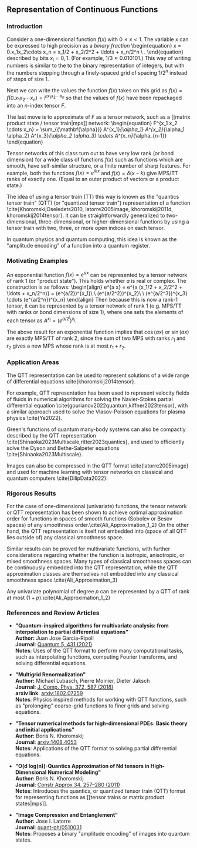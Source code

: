 
## Representation of Continuous Functions

### Introduction

Consider a one-dimensional function $f(x)$ with $0 \leq x < 1$.
The variable $x$ can be expressed to high precision
as a *binary fraction*
\begin{equation}
x = 0.x_1x_2\cdots x_n = x_1/2 + x_2/2^2 + \ldots + x_n/2^n \ .
\end{equation}
described by bits $x_i = 0,1$. (For example, $1/3 \approx 0.010101$.)
This way of writing numbers is similar to the to the binary representation of integers, but with the numbers stepping through
a finely-spaced grid of spacing $1/2^n$ instead of steps of size 1.

Next we can write the values the function $f(x)$ takes on this grid as
$f(x) = f(0.x_1x_2\cdots x_n) = F^{x_1 x_2 \cdots x_n}$ so that the values of $f(x)$ have been repackaged into an $n$-index tensor $F$.

The last move is to approximate of $F$ as a tensor network, such as a [[matrix product state / tensor train|mps]]
network:
\begin{equation}
F^{x_1 x_2 \cdots x_n} = \sum_{\{\mathbf{\alpha}\}} A^{x_1}_{\alpha_1}
A^{x_2}_{\alpha_1 \alpha_2}
A^{x_3}_{\alpha_2 \alpha_3}
\cdots
A^{x_n}_{\alpha_{n-1}}
\end{equation}

Tensor networks of this class turn out to have very low rank (or bond dimension) for a wide class of 
functions $f(x)$ such as functions which are smooth, have self-similar structure, or a finite number of sharp features.
For example, both the functions $f(x) = e^{i k x}$ and $f(x) = \delta(x-k)$
give MPS/TT ranks of exactly one. (Equal to an outer product of vectors or a product state.)

The idea of using a tensor train (TT) this way is known as the "quantics tensor train" (QTT) (or "quantized tensor train") representation of a function \cite{KhoromskijOseledets2010, latorre2005image, khoromskij2011d, khoromskij2014tensor}.
It can be straightforwardly generalized to two-dimensional, three-dimensional, or higher-dimensional functions by using a tensor train with two, three, or more open indices on each tensor. 

In quantum physics and quantum computing, this idea is known as the "amplitude encoding" of a function into a quantum register. 

### Motivating Examples

An exponential function $f(x) = e^{a x}$ can be represented by a tensor network of rank 1 (or "product state"). This holds whether $a$ is real or complex. The construction is as follows:
\begin{align}
e^{a x} = e^{a (x_1/2 + x_2/2^2 + \ldots + x_n/2^n)} = (e^{a/2})^{x_1}\ \  (e^{a/2^2})^{x_2}\ \ (e^{a/2^3})^{x_3} \cdots (e^{a/2^n})^{x_n}
\end{align}
Then because this is now a rank-1 tensor, it can be represented by a tensor network of rank 1 (e.g. MPS/TT with ranks or bond dimensions of size 1), where one sets the elements of each tensor as $A^{x_j} = (e^{a/2^j})^{x_j}$.

The above result for an exponential function implies that $\cos(a x)$ or $\sin(a x)$ are exactly MPS/TT of rank 2, since the sum of two MPS with ranks $r_1$ and $r_2$ gives a new MPS whose rank is at most $r_1+r_2$.

### Application Areas

The QTT representation can be used to represent solutions of a wide range of differential equations \cite{khoromskij2014tensor}.

For example, QTT representation has been used to represent velocity fields of fluids in numerical algorithms for solving
the Navier-Stokes partial differential equation \cite{gourianov2022quantum,kiffner2023tensor}, with a similar approach used to solve the Vlasov-Poisson equations for plasma physics \cite{Ye2022}.

Green's functions of quantum many-body systems can also be compactly described by the QTT representation \cite{Shinaoka2023Multiscale,ritter2023quantics}, and
used to efficiently solve the Dyson and Bethe-Salpeter equations \cite{Shinaoka2023Multiscale}.

Images can also be compressed in the QTT format \cite{latorre2005image} and used for machine learning with tensor networks on classical and quantum computers \cite{DilipData2022}.

### Rigorous Results

For the case of one-dimensional (univariate) functions, the tensor network or QTT representation has been shown to achieve optimal approximation order for functions in spaces of smooth functions (Sobolev or Besov spaces) of any smoothness order.\cite{Ali_Approximation_1_2} On the other hand, the QTT representation is itself not embedded into (space of all QTT lies outside of) any classical smoothness space.

Similar results can be proved for multivariate functions, with further considerations regarding whether the function is isotropic, anisotropic, or mixed smoothness spaces. Many types of classical smoothness spaces can be continuously embedded into the QTT representation, while the QTT approximation classes are themselves not embedded into any classical smoothness space.\cite{Ali_Approximation_3}

Any univariate polynomial of degree $p$ can be represented by a QTT of rank at most $(1+p)$.\cite{Ali_Approximation_1_2}

### References and Review Articles

* **"Quantum-inspired algorithms for multivariate analysis: from interpolation to partial differential equations"**<br/>
  **Author:** Juan Jose Garcia-Ripoll<br/>
  **Journal**: <a href="https://quantum-journal.org/papers/q-2021-04-15-431/">Quantum 5, 431 (2021)</a><br/>
  **Notes**: Uses of the QTT format to perform many computational tasks, such as interpolating functions, computing Fourier transforms, and solving differential equations.

* **"Multigrid Renormalization"**<br/>
  **Author:** Michael Lubasch, Pierre Moinier, Dieter Jaksch<br/>
  **Journal**: <a href="https://doi.org/10.1016/j.jcp.2018.06.065">J. Comp. Phys. 372, 587 (2018)</a><br/>
  **arxiv link**: <a href="https://arxiv.org/abs/1802.07259">arxiv:1802.07259</a><br/>
  **Notes**: Physics inspired methods for working with QTT functions, such as "prolonging" coarse-grid functions to finer grids and solving equations.

* **"Tensor numerical methods for high-dimensional PDEs: Basic theory and initial applications"**<br/>
  **Author:** Boris N. Khoromskij<br/>
  **Journal**: <a href="https://arxiv.org/abs/1408.4053">arxiv:1408.4053</a><br/>
  **Notes**: Applications of the QTT format to solving partial differential equations.

* **"O(d log(n))-Quantics Approximation of Nd tensors in High-Dimensional Numerical Modeling"**<br/>
  **Author:** Boris N. Khoromskij<br/>
  **Journal**: <a href="https://doi.org/10.1007/s00365-011-9131-1">Constr Approx 34, 257–280 (2011)</a><br/>
  **Notes**: Introduces the quantics, or quantized tensor train (QTT) format for representing functions as [[tensor trains or matrix product states|mps]].


* **"Image Compression and Entanglement"**<br/>
  **Author:** Jose I. Latorre<br/>
  **Journal**: <a href="https://arxiv.org/abs/quant-ph/0510031">quant-ph/0510031</a><br/>
  **Notes**: Proposes a binary "amplitude encoding" of images into quantum states.

